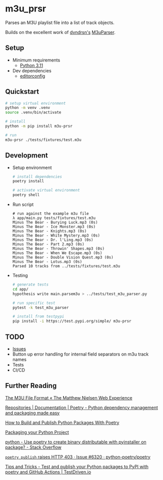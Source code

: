 # m3u_prsr

Parses an M3U playlist file into a list of track objects.

Builds on the excellent work of [dvndrsn's](https://github.com/dvndrsn) [M3uParser](https://github.com/dvndrsn/M3uParser).

## Setup
* Minimum requirements
  * [Python 3.11](https://www.python.org/downloads/)
* Dev dependencies
  * [editorconfig](https://editorconfig.org/)

## Quickstart
```bash
# setup virtual environment
python -m venv .venv
source .venv/bin/activate

# install
python -m pip install m3u-prsr

# run
m3u-prsr ./tests/fixtures/test.m3u
```

## Development
* Setup environment
    ```bash
    # install dependencies
    poetry install

    # activate virtual environment
    poetry shell
    ```
* Run script
    ```
    # run against the example m3u file
    λ app/main.py tests/fixtures/test.m3u
    Minus The Bear - Burying Luck.mp3 (0s)
    Minus The Bear - Ice Monster.mp3 (0s)
    Minus The Bear - Knights.mp3 (0s)
    Minus The Bear - White Mystery.mp3 (0s)
    Minus The Bear - Dr. l'Ling.mp3 (0s)
    Minus The Bear - Part 2.mp3 (0s)
    Minus The Bear - Throwin' Shapes.mp3 (0s)
    Minus The Bear - When We Escape.mp3 (0s)
    Minus The Bear - Double Vision Quest.mp3 (0s)
    Minus The Bear - Lotus.mp3 (0s)
    Parsed 10 tracks from ../tests/fixtures/test.m3u
    ```
* Testing
    ```bash
    # generate tests
    cd app/
    hypothesis write main.parsem3u > ../tests/test_m3u_parser.py

    # run specific test
    pytest -k test_m3u_parser

    # install from testpypi
    pip install -i https://test.pypi.org/simple/ m3u-prsr
    ```

## TODO
* [Issues](https://github.com/pythoninthegrass/m3u_prsr/issues)
* Button up error handling for internal field separators on m3u track names
* Tests
* CI/CD

## Further Reading
[The M3U File Format « The Matthew Nielsen Web Experience](https://web.archive.org/web/20180809050707/http://n4k3d.com/the-m3u-file-format)

[Repositories | Documentation | Poetry - Python dependency management and packaging made easy](https://python-poetry.org/docs/repositories/)

[How to Build and Publish Python Packages With Poetry](https://www.freecodecamp.org/news/how-to-build-and-publish-python-packages-with-poetry/)

[Packaging your Python Project](https://skerritt.blog/packaging-your-python-project/)

[python - Use poetry to create binary distributable with pyinstaller on package? - Stack Overflow](https://stackoverflow.com/a/77181745/15454191)

[`poetry publish` raises HTTP 403 · Issue #6320 · python-poetry/poetry](https://github.com/python-poetry/poetry/issues/6320#issuecomment-1234036608)

[Tips and Tricks - Test and publish your Python packages to PyPI with poetry and GitHub Actions | TestDriven.io](https://testdriven.io/tips/810f9bb5-c9df-479d-baa4-290c7e0779f1/)
